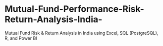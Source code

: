 # Mutual-Fund-Performance-Risk-Return-Analysis-India-
Mutual Fund Risk &amp; Return Analysis in India using Excel, SQL (PostgreSQL), R, and Power BI
